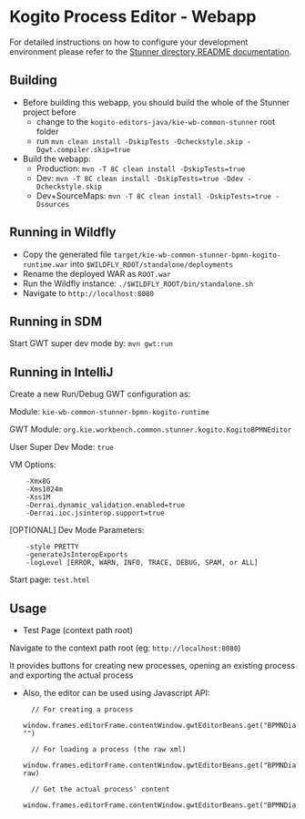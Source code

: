 Kogito Process Editor - Webapp
==============================

For detailed instructions on how to configure your development environment please refer to 
the [Stunner directory README documentation](../../../).
 
Building
--------
 
* Before building this webapp, you should build the whole of the Stunner project before
  * change to the `kogito-editors-java/kie-wb-common-stunner` root folder
  * run `mvn clean install -DskipTests -Dcheckstyle.skip -Dgwt.compiler.skip=true`
* Build the webapp:
  * Production: `mvn -T 8C clean install -DskipTests=true`
  * Dev: `mvn -T 8C clean install -DskipTests=true -Ddev -Dcheckstyle.skip`
  * Dev+SourceMaps: `mvn -T 8C clean install -DskipTests=true -Dsources`

Running in Wildfly
------------------
* Copy the generated file `target/kie-wb-common-stunner-bpmn-kogito-runtime.war` into `$WILDFLY_ROOT/standalone/deployments`
* Rename the deployed WAR as `ROOT.war`
* Run the Wildfly instance: `./$WILDFLY_ROOT/bin/standalone.sh`
* Navigate to `http://localhost:8080`

Running in SDM
------------------
Start GWT super dev mode by: `mvn gwt:run`

Running in IntelliJ
-------------------
Create a new Run/Debug GWT configuration as:

Module: `kie-wb-common-stunner-bpmn-kogito-runtime`

GWT Module: `org.kie.workbench.common.stunner.kogito.KogitoBPMNEditor`

User Super Dev Mode: `true`

VM Options:

        -Xmx8G
        -Xms1024m
        -Xss1M
        -Derrai.dynamic_validation.enabled=true
        -Derrai.ioc.jsinterop.support=true

[OPTIONAL] Dev Mode Parameters:

        -style PRETTY
        -generateJsInteropExports
        -logLevel [ERROR, WARN, INFO, TRACE, DEBUG, SPAM, or ALL]

Start page: `test.html`

Usage
-----
* Test Page (context path root)

Navigate to the context path root (eg: `http://localhost:8080`) 

It provides buttons for creating new processes, opening an existing process and exporting the actual process

* Also, the editor can be used using Javascript API:

        // For creating a process
        window.frames.editorFrame.contentWindow.gwtEditorBeans.get("BPMNDiagramEditor").get().setContent("", "")      

        // For loading a process (the raw xml)
        window.frames.editorFrame.contentWindow.gwtEditorBeans.get("BPMNDiagramEditor").get().setContent("", raw)      

        // Get the actual process' content
        window.frames.editorFrame.contentWindow.gwtEditorBeans.get("BPMNDiagramEditor").get().getContent()
